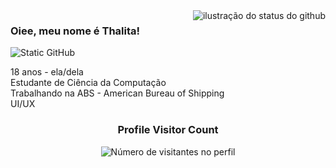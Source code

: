 <img align='right' src="https://github-readme-stats.vercel.app/api?username=winniieter&show_icons=true&title_color=783c00&text_color=af552e&icon_color=783c00&bg_color=f8efd4&cache_seconds=2300" alt="ilustração do status do github">

### Oiee, meu nome é Thalita!

<img src="https://img.shields.io/static/v1?label=Overview&message=Winnieter&color=f8efd4&style=for-the-badge&logo=GitHub" alt="Static GitHub">

<p> 18 anos - ela/dela <br/> Estudante de Ciência da Computação <br/> Trabalhando na ABS - American Bureau of Shipping <br/> UI/UX



<div align="center">
  
  <h3><b> Profile Visitor Count</b></h3>
</div>

<p align="center">
  <img
    src="https://profile-counter.glitch.me/winniieter/count.svg"
    alt="Número de visitantes no perfil"
  />
</p>
